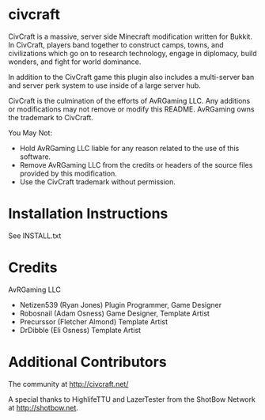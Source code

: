 civcraft
========

CivCraft is a massive, server side Minecraft modification written for Bukkit. In CivCraft, players band together to construct camps, towns, and civilizations which go on to research technology, engage in diplomacy, build wonders, and fight for world dominance. 

In addition to the CivCraft game this plugin also includes a multi-server ban and server perk system to use inside of a large server hub. 

CivCraft is the culmination of the efforts of AvRGaming LLC. Any additions or modifications may not remove or modify this README. AvRGaming owns the trademark to CivCraft.

You May Not:
- Hold AvRGaming LLC liable for any reason related to the use of this software.
- Remove AvRGaming LLC from the credits or headers of the source files provided by this modification.
- Use the CivCraft trademark without permission. 

Installation Instructions
==========================
See INSTALL.txt

Credits
=======
AvRGaming LLC
- Netizen539 (Ryan Jones) Plugin Programmer, Game Designer
- Robosnail (Adam Osness) Game Designer, Template Artist
- Precurssor (Fletcher Almond) Template Artist
- DrDibble (Eli Osness) Template Artist

Additional Contributors
========================
The community at http://civcraft.net/

A special thanks to HighlifeTTU and LazerTester from the ShotBow Network at http://shotbow.net.
